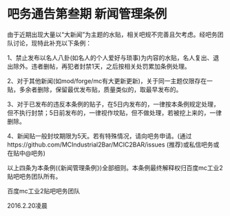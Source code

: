 # 吧务通告第叁期 新闻管理条例 #
 由于近期出现大量以“大新闻”为主题的水贴，相关吧规不完善且欠考虑。经吧务团队讨论，现特此补充以下条例：

1、禁止发布以名人八卦(如名人的个人爱好与琐事)为内容的水贴，名人复出、退出除外。违者删帖，再犯者封禁1天，之后按相关处罚累加条例处理。

2、对于其他新闻(如mod/forge/mc有大更新更新)，关于同一主题仅限存在一贴，多余者删除，保留最优发布贴，质量类似的，取最早发布的。

3、对于已发布的违反本条例的贴子，在5日内发布的，一律按本条例规定处理，但不执行封禁；5日前发布的，一律视作坟贴，但不做处理，若被挖上来的，一律删除。

4、新闻贴一般封坟期限为5天。若有特殊情况，请向吧务申请。(通过https://github.com/MCIndustrial2Bar/MCIC2BAR/issues (推荐)或私信吧务或在贴中@吧务)

以上四条为本条例(《新闻管理条例》)全部细则。本条例最终解释权归百度mc工业2贴吧吧务团队所有。


百度mc工业2贴吧吧务团队

2016.2.20凌晨

